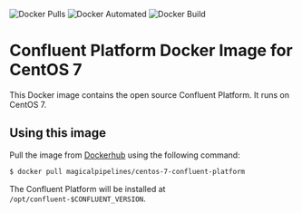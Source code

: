 ![Docker Pulls](https://img.shields.io/docker/pulls/magicalpipelines/centos-7-confluent-platform.svg)
![Docker Automated](https://img.shields.io/docker/automated/magicalpipelines/centos-7-confluent-platform.svg)
![Docker Build](https://img.shields.io/docker/build/magicalpipelines/centos-7-confluent-platform.svg)


# Confluent Platform Docker Image for CentOS 7

This Docker image contains the open source Confluent Platform. It runs on CentOS 7.

## Using this image

Pull the image from [Dockerhub][dockerhub] using the following command:

```bash
$ docker pull magicalpipelines/centos-7-confluent-platform
```
The Confluent Platform will be installed at `/opt/confluent-$CONFLUENT_VERSION`.

[dockerhub]: https://hub.docker.com/r/magicalpipelines/centos-7-confluent-platform/
